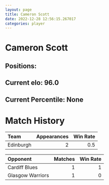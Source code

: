 ```yaml
---  
layout: page  
title: Cameron Scott  
date: 2022-12-28 12:56:15.267017  
categories: player  
---
```

# Cameron Scott

## Positions: 

## Current elo: 96.0

## Current Percentile: None

# Match History


| Team      |   Appearances |   Win Rate |
|:----------|--------------:|-----------:|
| Edinburgh |             2 |        0.5 |

| Opponent         |   Matches |   Win Rate |
|:-----------------|----------:|-----------:|
| Cardiff Blues    |         1 |          1 |
| Glasgow Warriors |         1 |          0 |